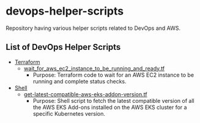 # devops-helper-scripts
Repository having various helper scripts related to DevOps and AWS.

## List of DevOps Helper Scripts

* [Terraform](./terraform)
  * [wait_for_aws_ec2_instance_to_be_running_and_ready.tf](./terraform/wait_for_aws_ec2_instance_to_be_running_and_ready.tf)
    * Purpose: Terraform code to wait for an AWS EC2 instance to be running and complete status checks.
* [Shell](./shell)
  * [get-latest-compatible-aws-eks-addon-version.tf](./shell/get-latest-compatible-aws-eks-addon-version.sh)
    * Purpose: Shell script to fetch the latest compatible version of all the AWS EKS Add-ons installed on the AWS EKS cluster for a specific Kubernetes version.
